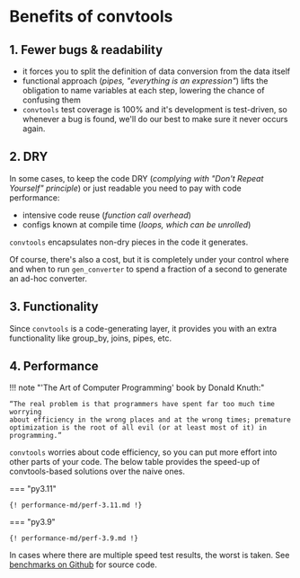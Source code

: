 # Benefits of convtools


## 1. Fewer bugs & readability

* it forces you to split the definition of data conversion from the data
  itself
* functional approach (_pipes, "everything is an expression"_) lifts the
  obligation to name variables at each step, lowering the chance of confusing
  them
* `convtools` test coverage is 100% and it's development is test-driven, so
  whenever a bug is found, we'll do our best to make sure it never occurs
  again.

## 2. DRY

In some cases, to keep the code DRY (_complying with "Don't Repeat Yourself"
principle_) or just readable you need to pay with code performance:

* intensive code reuse (_function call overhead_)
* configs known at compile time (_loops, which can be unrolled_)

`convtools` encapsulates non-dry pieces in the code it generates.

Of course, there's also a cost, but it is completely under your control where
and when to run `gen_converter` to spend a fraction of a second to generate
an ad-hoc converter.

## 3. Functionality

Since `convtools` is a code-generating layer, it provides you with an extra
functionality like group_by, joins, pipes, etc.


## 4. Performance

!!! note "'The Art of Computer Programming' book by Donald Knuth:"

    “The real problem is that programmers have spent far too much time worrying
    about efficiency in the wrong places and at the wrong times; premature
    optimization is the root of all evil (or at least most of it) in programming.”

`convtools` worries about code efficiency, so you can put more effort into
other parts of your code. The below table provides the speed-up of
convtools-based solutions over the naive ones. 


=== "py3.11"

    {! performance-md/perf-3.11.md !}

=== "py3.9"

    {! performance-md/perf-3.9.md !}

In cases where there are multiple speed test results, the worst is
taken. See [benchmarks on Github](https://github.com/westandskif/convtools/tree/master/benchmarks) for source code.
